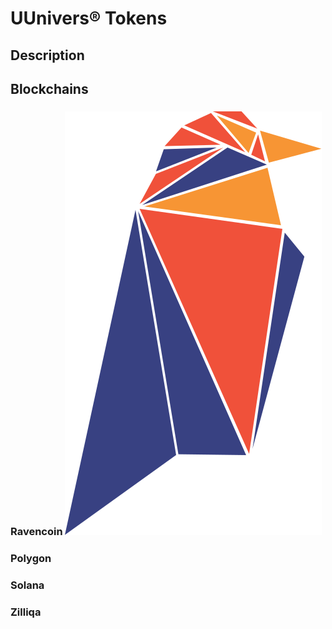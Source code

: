 # UUnivers® Tokens

## Description

## Blockchains

### Ravencoin ![<img src="/Logos/ravencoin-rvn-logo.svg" width="32px" height="32px"/>](/Logos/ravencoin-rvn-logo.svg)
### Polygon

### Solana

### Zilliqa

